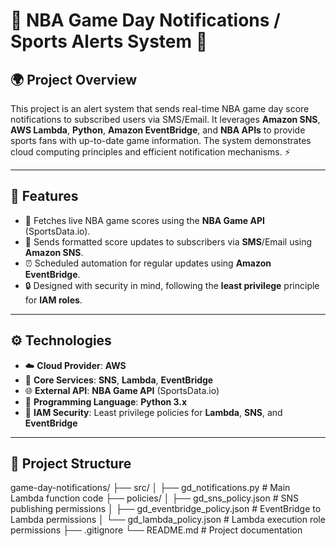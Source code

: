 # 🏀 NBA Game Day Notifications / Sports Alerts System 📲  

## 🌍 Project Overview  
This project is an alert system that sends real-time NBA game day score notifications to subscribed users via SMS/Email. It leverages **Amazon SNS**, **AWS Lambda**, **Python**, **Amazon EventBridge**, and **NBA APIs** to provide sports fans with up-to-date game information. The system demonstrates cloud computing principles and efficient notification mechanisms. ⚡

---

## 🔑 Features  

- 🏀 Fetches live NBA game scores using the **NBA Game API** (SportsData.io).
- 📲 Sends formatted score updates to subscribers via **SMS**/Email using **Amazon SNS**.
- ⏰ Scheduled automation for regular updates using **Amazon EventBridge**.
- 🔒 Designed with security in mind, following the **least privilege** principle for **IAM roles**.

---

## ⚙️ Technologies  

- ☁️ **Cloud Provider**: **AWS**
- 🔧 **Core Services**: **SNS**, **Lambda**, **EventBridge**
- 🌐 **External API**: **NBA Game API** (SportsData.io)
- 🐍 **Programming Language**: **Python 3.x**
- 🔐 **IAM Security**: Least privilege policies for **Lambda**, **SNS**, and **EventBridge**

---

## 📂 Project Structure 
game-day-notifications/
├── src/
│   ├── gd_notifications.py          # Main Lambda function code
├── policies/
│   ├── gd_sns_policy.json           # SNS publishing permissions
│   ├── gd_eventbridge_policy.json   # EventBridge to Lambda permissions
│   └── gd_lambda_policy.json        # Lambda execution role permissions
├── .gitignore
└── README.md                        # Project documentation

